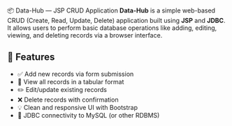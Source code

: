 📦 Data-Hub — JSP CRUD Application
**Data-Hub** is a simple web-based CRUD (Create, Read, Update, Delete) application built using **JSP** and **JDBC**. It allows users to perform basic database operations like adding, editing, viewing, and deleting records via a browser interface.
## 🚀 Features
- ✅ Add new records via form submission
- 📄 View all records in a tabular format
- ✏️ Edit/update existing records
- ❌ Delete records with confirmation
- 💡 Clean and responsive UI with Bootstrap
- 🔌 JDBC connectivity to MySQL (or other RDBMS)
